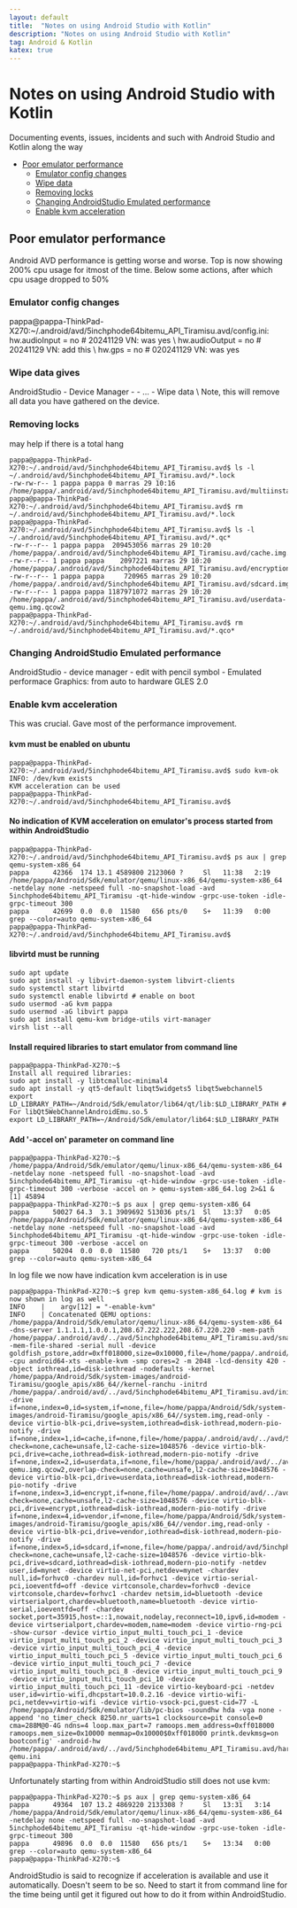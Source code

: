 ```yaml
---
layout: default
title:  "Notes on using Android Studio with Kotlin"
description: "Notes on using Android Studio with Kotlin"
tag: Android & Kotlin
katex: true
---
```

# Notes on using Android Studio with Kotlin

Documenting events, issues, incidents and such with Android Studio and Kotlin along the way


- [Poor emulator performance](#Poor-emulator-performance)
	- [Emulator config changes](#Emulator-config-changes)
	- [Wipe data](#Wipe-data)
	- [Removing locks](#Removing-locks)
	- [Changing AndroidStudio Emulated performance](#Changing-AndroidStudio-Emulated-performance)
	- [Enable kvm acceleration](#Enable-kvm-acceleration)

## Poor emulator performance

Android AVD performance is getting worse and worse. Top is now showing 200% cpu usage for itmost of the time.
Below some actions, after which cpu usage dropped to 50%

### Emulator config changes
pappa@pappa-ThinkPad-X270:~/.android/avd/5inchphode64bitemu_API_Tiramisu.avd/config.ini:
hw.audioInput = no # 20241129 VN: was yes \\
hw.audioOutput = no # 20241129 VN: add this \\
hw.gps = no # 020241129 VN:  was yes

### Wipe data gives

AndroidStudio - Device Manager - <your AVD> - ... - Wipe data \\
Note, this will remove all data you have gathered on the device.

### Removing locks 

may help if there is a total hang

	pappa@pappa-ThinkPad-X270:~/.android/avd/5inchphode64bitemu_API_Tiramisu.avd$ ls -l ~/.android/avd/5inchphode64bitemu_API_Tiramisu.avd/*.lock
	-rw-rw-r-- 1 pappa pappa 0 marras 29 10:16 /home/pappa/.android/avd/5inchphode64bitemu_API_Tiramisu.avd/multiinstance.lock
	pappa@pappa-ThinkPad-X270:~/.android/avd/5inchphode64bitemu_API_Tiramisu.avd$ rm ~/.android/avd/5inchphode64bitemu_API_Tiramisu.avd/*.lock
	pappa@pappa-ThinkPad-X270:~/.android/avd/5inchphode64bitemu_API_Tiramisu.avd$ ls -l ~/.android/avd/5inchphode64bitemu_API_Tiramisu.avd/*.qc*
	-rw-r--r-- 1 pappa pappa  209453056 marras 29 10:20 /home/pappa/.android/avd/5inchphode64bitemu_API_Tiramisu.avd/cache.img.qcow2
	-rw-r--r-- 1 pappa pappa    2097221 marras 29 10:20 /home/pappa/.android/avd/5inchphode64bitemu_API_Tiramisu.avd/encryptionkey.img.qcow2
	-rw-r--r-- 1 pappa pappa     720965 marras 29 10:20 /home/pappa/.android/avd/5inchphode64bitemu_API_Tiramisu.avd/sdcard.img.qcow2
	-rw-r--r-- 1 pappa pappa 1187971072 marras 29 10:20 /home/pappa/.android/avd/5inchphode64bitemu_API_Tiramisu.avd/userdata-qemu.img.qcow2
	pappa@pappa-ThinkPad-X270:~/.android/avd/5inchphode64bitemu_API_Tiramisu.avd$ rm ~/.android/avd/5inchphode64bitemu_API_Tiramisu.avd/*.qco*

### Changing AndroidStudio Emulated performance
AndroidStudio - device manager - edit with pencil symbol - Emulated performace Graphics: from auto to hardware GLES 2.0

### Enable kvm acceleration

This was crucial. Gave most of the performance improvement.

#### kvm must be enabled on ubuntu
	pappa@pappa-ThinkPad-X270:~/.android/avd/5inchphode64bitemu_API_Tiramisu.avd$ sudo kvm-ok
	INFO: /dev/kvm exists
	KVM acceleration can be used
	pappa@pappa-ThinkPad-X270:~/.android/avd/5inchphode64bitemu_API_Tiramisu.avd$ 

#### No indication of KVM acceleration on emulator's process started from within AndroidStudio

	pappa@pappa-ThinkPad-X270:~/.android/avd/5inchphode64bitemu_API_Tiramisu.avd$ ps aux | grep qemu-system-x86_64
	pappa      42366  174 13.1 4589800 2123060 ?     Sl   11:38   2:19 /home/pappa/Android/Sdk/emulator/qemu/linux-x86_64/qemu-system-x86_64 -netdelay none -netspeed full -no-snapshot-load -avd 5inchphode64bitemu_API_Tiramisu -qt-hide-window -grpc-use-token -idle-grpc-timeout 300
	pappa      42699  0.0  0.0  11580   656 pts/0    S+   11:39   0:00 grep --color=auto qemu-system-x86_64
	pappa@pappa-ThinkPad-X270:~/.android/avd/5inchphode64bitemu_API_Tiramisu.avd$

#### libvirtd must be running
	sudo apt update
	sudo apt install -y libvirt-daemon-system libvirt-clients
	sudo systemctl start libvirtd
	sudo systemctl enable libvirtd # enable on boot
	sudo usermod -aG kvm pappa
	sudo usermod -aG libvirt pappa
	sudo apt install qemu-kvm bridge-utils virt-manager
	virsh list --all

#### Install required libraries to start emulator from command line

	pappa@pappa-ThinkPad-X270:~$
	Install all required libraries:
	sudo apt install -y libtcmalloc-minimal4
	sudo apt install -y qt5-default libqt5widgets5 libqt5webchannel5
	export LD_LIBRARY_PATH=~/Android/Sdk/emulator/lib64/qt/lib:$LD_LIBRARY_PATH # For libQt5WebChannelAndroidEmu.so.5
	export LD_LIBRARY_PATH=~/Android/Sdk/emulator/lib64:$LD_LIBRARY_PATH

#### Add '-accel on' parameter on command line

	pappa@pappa-ThinkPad-X270:~$ /home/pappa/Android/Sdk/emulator/qemu/linux-x86_64/qemu-system-x86_64 -netdelay none -netspeed full -no-snapshot-load -avd 5inchphode64bitemu_API_Tiramisu -qt-hide-window -grpc-use-token -idle-grpc-timeout 300 -verbose -accel on > qemu-system-x86_64.log 2>&1 &
	[1] 45894
	pappa@pappa-ThinkPad-X270:~$ ps aux | grep qemu-system-x86_64
	pappa      50027 64.3  3.1 3909692 513036 pts/1  Sl   13:37   0:05 /home/pappa/Android/Sdk/emulator/qemu/linux-x86_64/qemu-system-x86_64 -netdelay none -netspeed full -no-snapshot-load -avd 5inchphode64bitemu_API_Tiramisu -qt-hide-window -grpc-use-token -idle-grpc-timeout 300 -verbose -accel on
	pappa      50204  0.0  0.0  11580   720 pts/1    S+   13:37   0:00 grep --color=auto qemu-system-x86_64

In log file we now have indication kvm acceleration is in use

	pappa@pappa-ThinkPad-X270:~$ grep kvm qemu-system-x86_64.log # kvm is now shown in log as well
	INFO    | 	 argv[12] = "-enable-kvm"
	INFO    | Concatenated QEMU options: /home/pappa/Android/Sdk/emulator/qemu/linux-x86_64/qemu-system-x86_64 -dns-server 1.1.1.1,1.0.0.1,208.67.222.222,208.67.220.220 -mem-path /home/pappa/.android/avd/../avd/5inchphode64bitemu_API_Tiramisu.avd/snapshots/default_boot/ram.img -mem-file-shared -serial null -device goldfish_pstore,addr=0xff018000,size=0x10000,file=/home/pappa/.android/avd/../avd/5inchphode64bitemu_API_Tiramisu.avd/data/misc/pstore/pstore.bin -cpu android64-xts -enable-kvm -smp cores=2 -m 2048 -lcd-density 420 -object iothread,id=disk-iothread -nodefaults -kernel /home/pappa/Android/Sdk/system-images/android-Tiramisu/google_apis/x86_64//kernel-ranchu -initrd /home/pappa/.android/avd/../avd/5inchphode64bitemu_API_Tiramisu.avd/initrd -drive if=none,index=0,id=system,if=none,file=/home/pappa/Android/Sdk/system-images/android-Tiramisu/google_apis/x86_64//system.img,read-only -device virtio-blk-pci,drive=system,iothread=disk-iothread,modern-pio-notify -drive if=none,index=1,id=cache,if=none,file=/home/pappa/.android/avd/../avd/5inchphode64bitemu_API_Tiramisu.avd/cache.img.qcow2,overlap-check=none,cache=unsafe,l2-cache-size=1048576 -device virtio-blk-pci,drive=cache,iothread=disk-iothread,modern-pio-notify -drive if=none,index=2,id=userdata,if=none,file=/home/pappa/.android/avd/../avd/5inchphode64bitemu_API_Tiramisu.avd/userdata-qemu.img.qcow2,overlap-check=none,cache=unsafe,l2-cache-size=1048576 -device virtio-blk-pci,drive=userdata,iothread=disk-iothread,modern-pio-notify -drive if=none,index=3,id=encrypt,if=none,file=/home/pappa/.android/avd/../avd/5inchphode64bitemu_API_Tiramisu.avd/encryptionkey.img.qcow2,overlap-check=none,cache=unsafe,l2-cache-size=1048576 -device virtio-blk-pci,drive=encrypt,iothread=disk-iothread,modern-pio-notify -drive if=none,index=4,id=vendor,if=none,file=/home/pappa/Android/Sdk/system-images/android-Tiramisu/google_apis/x86_64//vendor.img,read-only -device virtio-blk-pci,drive=vendor,iothread=disk-iothread,modern-pio-notify -drive if=none,index=5,id=sdcard,if=none,file=/home/pappa/.android/avd/5inchphode64bitemu_API_Tiramisu.avd/sdcard.img.qcow2,overlap-check=none,cache=unsafe,l2-cache-size=1048576 -device virtio-blk-pci,drive=sdcard,iothread=disk-iothread,modern-pio-notify -netdev user,id=mynet -device virtio-net-pci,netdev=mynet -chardev null,id=forhvc0 -chardev null,id=forhvc1 -device virtio-serial-pci,ioeventfd=off -device virtconsole,chardev=forhvc0 -device virtconsole,chardev=forhvc1 -chardev netsim,id=bluetooth -device virtserialport,chardev=bluetooth,name=bluetooth -device virtio-serial,ioeventfd=off -chardev socket,port=35915,host=::1,nowait,nodelay,reconnect=10,ipv6,id=modem -device virtserialport,chardev=modem,name=modem -device virtio-rng-pci -show-cursor -device virtio_input_multi_touch_pci_1 -device virtio_input_multi_touch_pci_2 -device virtio_input_multi_touch_pci_3 -device virtio_input_multi_touch_pci_4 -device virtio_input_multi_touch_pci_5 -device virtio_input_multi_touch_pci_6 -device virtio_input_multi_touch_pci_7 -device virtio_input_multi_touch_pci_8 -device virtio_input_multi_touch_pci_9 -device virtio_input_multi_touch_pci_10 -device virtio_input_multi_touch_pci_11 -device virtio-keyboard-pci -netdev user,id=virtio-wifi,dhcpstart=10.0.2.16 -device virtio-wifi-pci,netdev=virtio-wifi -device virtio-vsock-pci,guest-cid=77 -L /home/pappa/Android/Sdk/emulator/lib/pc-bios -soundhw hda -vga none -append 'no_timer_check 8250.nr_uarts=1 clocksource=pit console=0 cma=288M@0-4G ndns=4 loop.max_part=7 ramoops.mem_address=0xff018000 ramoops.mem_size=0x10000 memmap=0x10000$0xff018000 printk.devkmsg=on bootconfig' -android-hw /home/pappa/.android/avd/../avd/5inchphode64bitemu_API_Tiramisu.avd/hardware-qemu.ini
	pappa@pappa-ThinkPad-X270:~$ 

Unfortunately starting from within AndroidStudio still does not use kvm:

	pappa@pappa-ThinkPad-X270:~$ ps aux | grep qemu-system-x86_64
	pappa      49364  107 13.2 4869220 2133308 ?     Sl   13:31   3:14 /home/pappa/Android/Sdk/emulator/qemu/linux-x86_64/qemu-system-x86_64 -netdelay none -netspeed full -no-snapshot-load -avd 5inchphode64bitemu_API_Tiramisu -qt-hide-window -grpc-use-token -idle-grpc-timeout 300
	pappa      49896  0.0  0.0  11580   656 pts/1    S+   13:34   0:00 grep --color=auto qemu-system-x86_64
	pappa@pappa-ThinkPad-X270:~$
	
AndroidStudio is said to recognize if acceleration is available and use it automatically. Doesn't seem to be so.
Need to start it from command line for the time being until get it figured out how to do it from within AndroidStudio.



